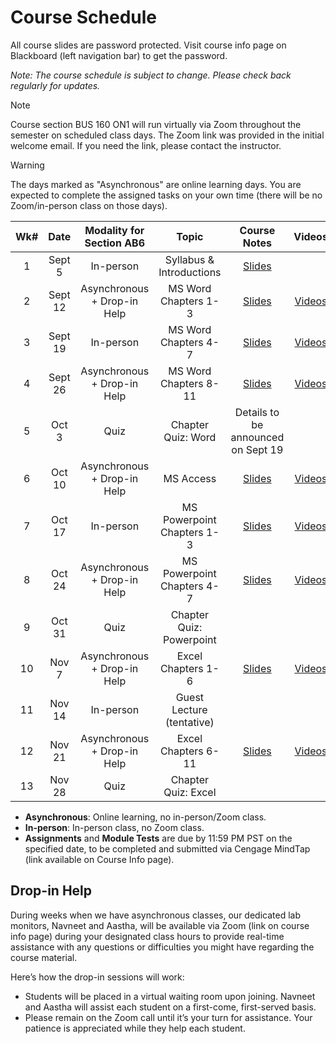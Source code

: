 <!-- markdownlint-disable -->

# Course Schedule

All course slides are password protected. Visit course info page on Blackboard (left navigation bar) to get the password.

*Note: The course schedule is subject to change. Please check back regularly for updates.*

> [!NOTE]
> Course section BUS 160 ON1 will run virtually via Zoom throughout the semester on scheduled class days. The Zoom link was provided in the initial welcome email. If you need the link, please contact the instructor. 

> [!WARNING]
> The days marked as "Asynchronous" are online learning days. You are expected to complete the assigned tasks on your own time (there will be no Zoom/in-person class on those days). 


| **Wk#** | **Date** | **Modality for Section AB6** |         **Topic**          |          **Course Notes**          |                    **Videos**                    |    **Assignments**    |     **Module Test**     |
| :-----: | :------: | :--------------------------: | :------------------------: | :--------------------------------: | :----------------------------------------------: | :-------------------: | :---------------------: |
|    1    |  Sept 5  |          In-person           |  Syllabus & Introductions  |  [Slides](http://tiny.cc/110-W1)   |                                                  |                       |                         |
|    2    | Sept 12  | Asynchronous + Drop-in Help  |    MS Word Chapters 1-3    |  [Slides](http://tiny.cc/110-W2)   |     [Videos](videos.md#word---chapters-1-3)      |                       |   Word 1-3  (Sept 12)   |
|    3    | Sept 19  |          In-person           |    MS Word Chapters 4-7    |  [Slides](http://tiny.cc/110-W3)   |     [Videos](videos.md#word---chapters-4-7)      |                       |   Word 4-7 (Sept 19)    |
|    4    | Sept 26  | Asynchronous + Drop-in Help  |   MS Word Chapters 8-11    |  [Slides](http://tiny.cc/110-W4)   |     [Videos](videos.md#word---chapters-8-11)     |   Word 1 (Sept 24)    |  Word 8-11  (Sept 26)   |
|    5    |  Oct 3   |             Quiz             |     Chapter Quiz: Word     | Details to be announced on Sept 19 |                                                  |    Word 2 (Oct 1)     |            -            |
|    6    |  Oct 10  | Asynchronous + Drop-in Help  |         MS Access          |  [Slides](http://tiny.cc/110-W6)   | [Videos](videos.md#microsoft-access----playlist) |                       |     Access (Oct 10)     |
|    7    |  Oct 17  |          In-person           | MS Powerpoint Chapters 1-3 |  [Slides](http://tiny.cc/110-W7)   |  [Videos](videos.md#powerpoint---chapters-1-3)   |                       | Powerpoint 1-3 (Oct 17) |
|    8    |  Oct 24  | Asynchronous + Drop-in Help  | MS Powerpoint Chapters 4-7 |  [Slides](http://tiny.cc/110-W8)   |  [Videos](videos.md#powerpoint---chapters-4-7)   | Powerpoint 1 (Oct 22) | Powerpoint 4-7 (Oct 24) |
|    9    |  Oct 31  |             Quiz             |  Chapter Quiz: Powerpoint  |                                    |                                                  | Powerpoint 2 (Oct 29) |            -            |
|   10    |  Nov 7   | Asynchronous + Drop-in Help  |     Excel Chapters 1-6     |  [Slides](http://tiny.cc/110-W10)  |     [Videos](videos.md#excel---chapters-1-6)     |                       |    Excel 1-6 (Nov 7)    |
|   11    |  Nov 14  |          In-person           | Guest Lecture (tentative)  |                                    |                                                  |                       |                         |
|   12    |  Nov 21  | Asynchronous + Drop-in Help  |    Excel Chapters 6-11     |  [Slides](http://tiny.cc/110-W12)  |    [Videos](videos.md#excel---chapters-6-11)     |   Excel 1 (Nov 19)    |   Excel 7-11 (Nov 21)   |
|   13    |  Nov 28  |             Quiz             |    Chapter Quiz: Excel     |                                    |                                                  |   Excel 2 (Nov 26)    |                         |

- **Asynchronous**: Online learning, no in-person/Zoom class.
- **In-person**: In-person class, no Zoom class.
- **Assignments** and **Module Tests** are due by 11:59 PM PST on the specified date, to be completed and submitted via Cengage MindTap (link available on Course Info page).

## Drop-in Help

During weeks when we have asynchronous classes, our dedicated lab monitors, Navneet and Aastha, will be available via Zoom (link on course info page) during your designated class hours to provide real-time assistance with any questions or difficulties you might have regarding the course material.

Here’s how the drop-in sessions will work:
- Students will be placed in a virtual waiting room upon joining. Navneet and Aastha will assist each student on a first-come, first-served basis.
- Please remain on the Zoom call until it’s your turn for assistance. Your patience is appreciated while they help each student.

